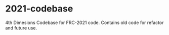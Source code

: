 # 2021-codebase
4th Dimesions Codebase for FRC-2021 code. Contains old code for refactor and future use.
